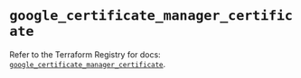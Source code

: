# `google_certificate_manager_certificate`

Refer to the Terraform Registry for docs: [`google_certificate_manager_certificate`](https://registry.terraform.io/providers/hashicorp/google/5.15.0/docs/resources/certificate_manager_certificate).
